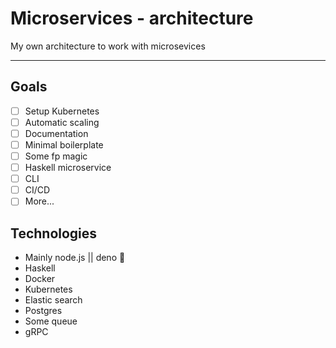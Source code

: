 # Microservices - architecture

My own architecture to work with microsevices

---

## Goals

- [ ] Setup Kubernetes
- [ ] Automatic scaling
- [ ] Documentation
- [ ] Minimal boilerplate
- [ ] Some fp magic
- [ ] Haskell microservice
- [ ] CLI
- [ ] CI/CD
- [ ] More...

## Technologies

- Mainly node.js || deno :eyes:
- Haskell
- Docker
- Kubernetes
- Elastic search
- Postgres
- Some queue
- gRPC
